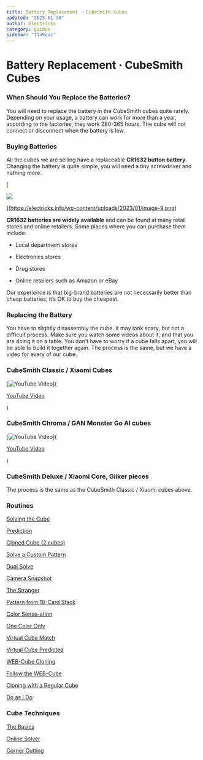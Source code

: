 ```yaml
---
title: Battery Replacement · CubeSmith Cubes
updated: "2023-01-30"
author: Electricks
category: guides
sidebar: "11a9eac"
---
```


# Battery Replacement · CubeSmith Cubes

### When Should You Replace the Batteries?

You will need to replace the battery in the CubeSmith cubes quite rarely. Depending on your usage, a battery can work for more than a year, according to the factories, they work 280-365 hours. The cube will not connect or disconnect when the battery is low.

### Buying Batteries

All the cubes we are selling have a replaceable **CR1632 button battery**. Changing the battery is quite simple, you will need a tiny screwdriver and nothing more.

[

![](https://electricks.info/wp-content/uploads/2023/01/image-9-1024x616.png)

](https://electricks.info/wp-content/uploads/2023/01/image-9.png)

**CR1632 batteries are widely available** and can be found at many retail stores and online retailers. Some places where you can purchase them include:

- Local department stores

- Electronics stores

- Drug stores

- Online retailers such as Amazon or eBay

Our experience is that big-brand batteries are not necessarily better than cheap batteries, it’s OK to buy the cheapest.

### Replacing the Battery

You have to slightly disassembly the cube. It may look scary, but not a difficult process. Make sure you watch some videos about it, and that you are doing it on a table. You don’t have to worry if a cube falls apart, you will be able to build it together again. The process is the same, but we have a video for every of our cube.

### CubeSmith Classic / Xiaomi Cubes

[![YouTube Video](https://img.youtube.com/vi/PrEMBedDRPQ/0.jpg)](

[YouTube Video](https://www.youtube.com/watch?v=PrEMBedDRPQ)

)

### CubeSmith Chroma / GAN Monster Go AI cubes

[![YouTube Video](https://img.youtube.com/vi/sJkQwjJ-fxk/0.jpg)](

[YouTube Video](https://www.youtube.com/watch?v=sJkQwjJ-fxk)

)

### CubeSmith Deluxe / Xiaomi Core, Giiker pieces

The process is the same as the CubeSmith Classic / Xiaomi cubes above.

### Routines

[Solving the Cube](https://electricks.info/docs/cubesmith/solving-the-cube/)

[Prediction](https://electricks.info/docs/cubesmith/prediction/)

[Cloned Cube (2 cubes)](https://electricks.info/docs/cubesmith/cloned-cube-2-cubes/)

[Solve a Custom Pattern](https://electricks.info/docs/cubesmith/solve-a-custom-pattern/)

[Dual Solve](https://electricks.info/docs/cubesmith/dual-solve/)

[Camera Snapshot](https://electricks.info/docs/cubesmith/camera-snapshot-%c2%b7-cubesmith-app/)

[The Stranger](https://electricks.info/docs/cubesmith/the-stranger/)

[Pattern from 18-Card Stack](https://electricks.info/docs/cubesmith/pattern-from-18-card-stack/)

[Color Sense-ation](https://electricks.info/docs/cubesmith/color-sense-action/)

[One Color Only](https://electricks.info/docs/cubesmith/one-color-only/)

[Virtual Cube Match](https://electricks.info/docs/cubesmith/virtual-cube-match/)

[Virtual Cube Predicted](https://electricks.info/docs/cubesmith/virtual-cube-predicted/)

[WEB-Cube Cloning](https://electricks.info/docs/cubesmith/web-cube-predicted/)

[Follow the WEB-Cube](https://electricks.info/docs/cubesmith/follow-the-web-cube/)

[Cloning with a Regular Cube](https://electricks.info/docs/cubesmith/cloning-with-a-regular-cube/)

[Do as I Do](https://electricks.info/docs/cubesmith/do-as-i-do/)

### Cube Techniques

[The Basics](https://electricks.info/docs/cubesmith/the-basics/)

[Online Solver](https://electricks.info/docs/cubesmith/online-solver/)

[Corner Cutting](https://electricks.info/docs/cubesmith/corner-cutting/)